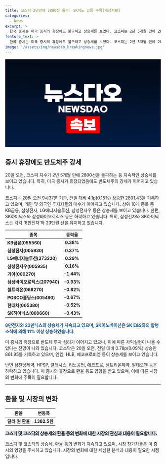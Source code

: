 ```yaml
---
title: 코스피 2년만에 2800선 돌파! SK이노 급등 주목[개장시황]
categories:
  - News
excerpt: >
  한국 증시는 미국 증시의 휴장에도 불구하고 상승세를 보였다. 코스피는 2년 5개월 만에 2800선을 돌파하며 상승했고 개인 및 외국인 투자자들이 순매수를 기록했다. 삼성전자와 SK하이닉스 등 반도체주가 강세를 보였으며, 주요 기업들의 주가는 혼조세를 보였다. 미 증시의 휴장으로 반도체 투자 심리 회복이 예상되지만, 차익실현 가능성도 있다. 코스닥은 상승하며 외국인 투자자들의 순매도를 기록했다.
feature_text: >
  한국 증시는 미국 증시의 휴장에도 불구하고 상승세를 보였다. 코스피는 2년 5개월 만에 2800선을 돌파하며 상승했고 개인 및 외국인 투자자들이 순매수를 기록했다. 삼성전자와 SK하이닉스 등 반도체주가 강세를 보였으며, 주요 기업들의 주가는 혼조세를 보였다. 미 증시의 휴장으로 반도체 투자 심리 회복이 예상되지만, 차익실현 가능성도 있다. 코스닥은 상승하며 외국인 투자자들의 순매도를 기록했다.
image: '/assets/img/newsdao_breakingnews.jpg'
---
```


<p><img src="/assets/img/newsdao_breakingnews.jpg" alt="implanttips 속보" /></p>

<h2 data-ke-size="size26">증시 휴장에도 반도체주 강세</h2>

<p data-ke-size="size16">20일 오전, 코스피 지수가 2년 5개월 만에 2800선을 돌파하는 등 지속적인 상승세를 보이고 있습니다. 특히, 미국 증시가 휴장되었음에도 반도체주의 강세가 이어지고 있습니다.</p>

<p data-ke-size="size16">코스피는 20일 오전 9시37분 기준, 전일 대비 4.1p(0.15%) 상승한 2801.43을 기록하고 있으며, 개인 및 외국인 투자자들의 매수가 이어지고 있습니다. 상위 10개 종목 중 KB금융, 삼성전자, LG에너지솔루션, 삼성전자우 등은 상승세를 보이고 있습니다. 한편, SK하이닉스와 삼성바이오로직스 등은 하락하고 있습니다. 특히, 삼성전자와 SK하이닉스는 각각 '8만전자'와 23만원 선을 유지하고 있습니다.</p>

<table>
<thead>
<tr>
<th>종목</th>
<th>등락율</th>
</tr>
</thead>
<tbody>
<tr>
<td><b>KB금융(055560)</b></td>
<td style="text-align: center; height: 17px;"><b>0.38%</b></td>
</tr>
<tr>
<td><b>삼성전자(005930)</b></td>
<td style="text-align: center; height: 17px;"><b>0.37%</b></td>
</tr>
<tr>
<td><b>LG에너지솔루션(373220)</b></td>
<td style="text-align: center; height: 17px;"><b>0.29%</b></td>
</tr>
<tr>
<td><b>삼성전자우(005935)</b></td>
<td style="text-align: center; height: 17px;"><b>0.16%</b></td>
</tr>
<tr>
<td><b>기아(000270)</b></td>
<td style="text-align: center; height: 17px;"><b>-1.44%</b></td>
</tr>
<tr>
<td><b>삼성바이오로직스(207940)</b></td>
<td style="text-align: center; height: 17px;"><b>-0.93%</b></td>
</tr>
<tr>
<td><b>셀트리온(068270)</b></td>
<td style="text-align: center; height: 17px;"><b>-0.82%</b></td>
</tr>
<tr>
<td><b>POSCO홀딩스(005490)</b></td>
<td style="text-align: center; height: 17px;"><b>-0.67%</b></td>
</tr>
<tr>
<td><b>현대차(005380)</b></td>
<td style="text-align: center; height: 17px;"><b>-0.52%</b></td>
</tr>
<tr>
<td><b>SK하이닉스(000660)</b></td>
<td style="text-align: center; height: 17px;"><b>-0.43%</b></td>
</tr>
</tbody>
</table>

<p><b><span style="color: #1a5490;">8만전자와 23만닉스의 상승세가 지속되고 있으며, SK이노베이션은 SK E&amp;S와의 합병 소식에 의해 11% 이상 상승하였습니다.</span></b></p>

<p data-ke-size="size16">미 증시의 휴장으로 반도체 투자 심리가 이어지고 있으나, 이에 따른 차익실현이 나올 수 있다는 전망이 나와 있습니다. 코스닥은 20일 오전, 전일 대비 0.78p(0.09%) 상승한 861.95를 기록하고 있으며, 엔켐, HLB, 에코프로비엠 등이 상승세를 보이고 있습니다.</p>

<p data-ke-size="size16">반면 삼천당제약, HPSP, 클래시스, 리노공업, 에코프로, 셀트리온제약, 알테오젠 등은 하락하고 있습니다. 미 증시의 휴장으로 환율 등도 영향을 받고 있으며, 이에 따른 시장의 변화에 주목이 필요합니다.</p>

<hr>

<h2 data-ke-size="size26">환율 및 시장의 변화</h2>

<table>
<thead>
<tr>
<th>환율</th>
<th>변동폭</th>
</tr>
</thead>
<tbody>
<tr>
<td><b>달러·원 환율</b></td>
<td style="text-align: center; height: 17px;"><b>1382.5원</b></td>
</tr>
</tbody>
</table>

<p><b><span style="background-color: #21538527;">코스피 및 코스닥의 상승세와 환율 등의 변화에 대한 시장의 관심과 대응이 필요합니다.</span></b></p>

<p data-ke-size="size16">코스피 및 코스닥의 상승세, 환율 등의 변화가 지속되고 있으며, 시장 참가자들은 미 증시의 영향을 주시하고 있습니다. 시장의 변화에 대한 세심한 분석과 대응이 필요한 시점입니다.</p>

